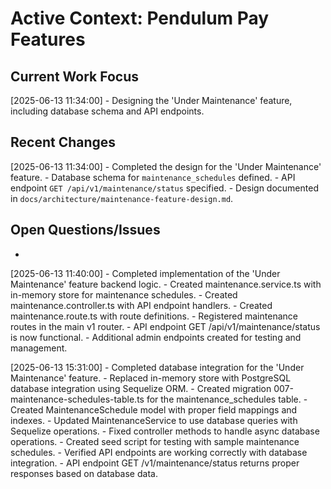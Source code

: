 # Active Context: Pendulum Pay Features

## Current Work Focus
[2025-06-13 11:34:00] - Designing the 'Under Maintenance' feature, including database schema and API endpoints.

## Recent Changes
[2025-06-13 11:34:00] - Completed the design for the 'Under Maintenance' feature.
    - Database schema for `maintenance_schedules` defined.
    - API endpoint `GET /api/v1/maintenance/status` specified.
    - Design documented in `docs/architecture/maintenance-feature-design.md`.

## Open Questions/Issues
*

[2025-06-13 11:40:00] - Completed implementation of the 'Under Maintenance' feature backend logic.
    - Created maintenance.service.ts with in-memory store for maintenance schedules.
    - Created maintenance.controller.ts with API endpoint handlers.
    - Created maintenance.route.ts with route definitions.
    - Registered maintenance routes in the main v1 router.
    - API endpoint GET /api/v1/maintenance/status is now functional.
    - Additional admin endpoints created for testing and management.

[2025-06-13 15:31:00] - Completed database integration for the 'Under Maintenance' feature.
    - Replaced in-memory store with PostgreSQL database integration using Sequelize ORM.
    - Created migration 007-maintenance-schedules-table.ts for the maintenance_schedules table.
    - Created MaintenanceSchedule model with proper field mappings and indexes.
    - Updated MaintenanceService to use database queries with Sequelize operations.
    - Fixed controller methods to handle async database operations.
    - Created seed script for testing with sample maintenance schedules.
    - Verified API endpoints are working correctly with database integration.
    - API endpoint GET /v1/maintenance/status returns proper responses based on database data.
